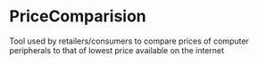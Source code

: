 # PriceComparision
Tool used by retailers/consumers to compare prices of computer peripherals to that of lowest price available on the internet 
